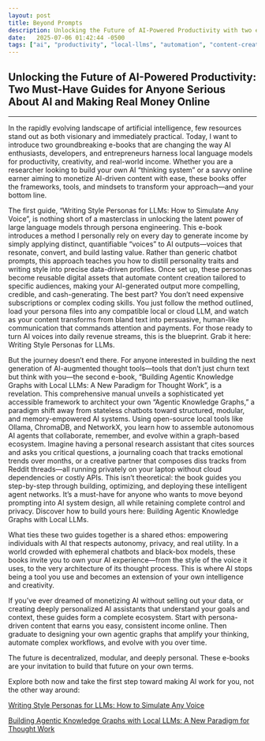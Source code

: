 ```yaml
---
layout: post
title: Beyond Prompts
description: Unlocking the Future of AI-Powered Productivity with two essential guides for AI enthusiasts and entrepreneurs
date:   2025-07-06 01:42:44 -0500
tags: ["ai", "productivity", "local-llms", "automation", "content-creation"]
---
```


## Unlocking the Future of AI-Powered Productivity: Two Must-Have Guides for Anyone Serious About AI and Making Real Money Online

---
In the rapidly evolving landscape of artificial intelligence, few resources stand out as both visionary and immediately practical. Today, I want to introduce two groundbreaking e-books that are changing the way AI enthusiasts, developers, and entrepreneurs harness local language models for productivity, creativity, and real-world income. Whether you are a researcher looking to build your own AI “thinking system” or a savvy online earner aiming to monetize AI-driven content with ease, these books offer the frameworks, tools, and mindsets to transform your approach—and your bottom line.

The first guide, “Writing Style Personas for LLMs: How to Simulate Any Voice”, is nothing short of a masterclass in unlocking the latent power of large language models through persona engineering. This e-book introduces a method I personally rely on every day to generate income by simply applying distinct, quantifiable “voices” to AI outputs—voices that resonate, convert, and build lasting value. Rather than generic chatbot prompts, this approach teaches you how to distill personality traits and writing style into precise data-driven profiles. Once set up, these personas become reusable digital assets that automate content creation tailored to specific audiences, making your AI-generated output more compelling, credible, and cash-generating. The best part? You don’t need expensive subscriptions or complex coding skills. You just follow the method outlined, load your persona files into any compatible local or cloud LLM, and watch as your content transforms from bland text into persuasive, human-like communication that commands attention and payments. For those ready to turn AI voices into daily revenue streams, this is the blueprint. Grab it here: Writing Style Personas for LLMs.

But the journey doesn’t end there. For anyone interested in building the next generation of AI-augmented thought tools—tools that don’t just churn text but think with you—the second e-book, “Building Agentic Knowledge Graphs with Local LLMs: A New Paradigm for Thought Work”, is a revelation. This comprehensive manual unveils a sophisticated yet accessible framework to architect your own “Agentic Knowledge Graphs,” a paradigm shift away from stateless chatbots toward structured, modular, and memory-empowered AI systems. Using open-source local tools like Ollama, ChromaDB, and NetworkX, you learn how to assemble autonomous AI agents that collaborate, remember, and evolve within a graph-based ecosystem. Imagine having a personal research assistant that cites sources and asks you critical questions, a journaling coach that tracks emotional trends over months, or a creative partner that composes diss tracks from Reddit threads—all running privately on your laptop without cloud dependencies or costly APIs. This isn’t theoretical: the book guides you step-by-step through building, optimizing, and deploying these intelligent agent networks. It’s a must-have for anyone who wants to move beyond prompting into AI system design, all while retaining complete control and privacy. Discover how to build yours here: Building Agentic Knowledge Graphs with Local LLMs.

What ties these two guides together is a shared ethos: empowering individuals with AI that respects autonomy, privacy, and real utility. In a world crowded with ephemeral chatbots and black-box models, these books invite you to own your AI experience—from the style of the voice it uses, to the very architecture of its thought process. This is where AI stops being a tool you use and becomes an extension of your own intelligence and creativity.

If you’ve ever dreamed of monetizing AI without selling out your data, or creating deeply personalized AI assistants that understand your goals and context, these guides form a complete ecosystem. Start with persona-driven content that earns you easy, consistent income online. Then graduate to designing your own agentic graphs that amplify your thinking, automate complex workflows, and evolve with you over time.

The future is decentralized, modular, and deeply personal. These e-books are your invitation to build that future on your own terms.

Explore both now and take the first step toward making AI work for you, not the other way around:

[Writing Style Personas for LLMs: How to Simulate Any Voice](https://6340588028610.gumroad.com/l/squjox)

[Building Agentic Knowledge Graphs with Local LLMs: A New Paradigm for Thought Work](https://6340588028610.gumroad.com/l/ddsrtm)
